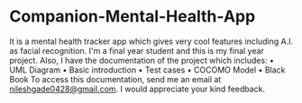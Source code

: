 # Companion-Mental-Health-App
It is a mental health tracker app which gives very cool features including A.I. as facial recognition. I'm a final year student and this is my final year project. Also, I have the documentation of the project which includes:
• UML Diagram
• Basic introduction
• Test cases
• COCOMO Model
• Black Book
To access this documentation, send me an email at nileshgade0428@gmail.com. I would appreciate your kind feedback.
